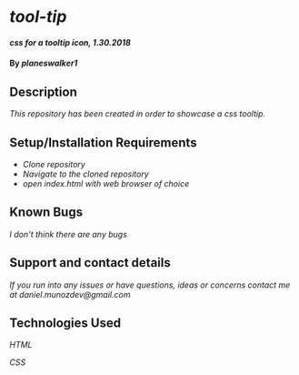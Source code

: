# _tool-tip_

#### _css for a tooltip icon, 1.30.2018_

#### By _**planeswalker1**_

## Description

_This repository has been created in order to showcase a css tooltip._

## Setup/Installation Requirements

* _Clone repository_
* _Navigate to the cloned repository_
* _open index.html with web browser of choice_

## Known Bugs

_I don't think there are any bugs_

## Support and contact details

_If you run into any issues or have questions, ideas or concerns contact me at daniel.munozdev@gmail.com_

## Technologies Used

_HTML_

_CSS_
